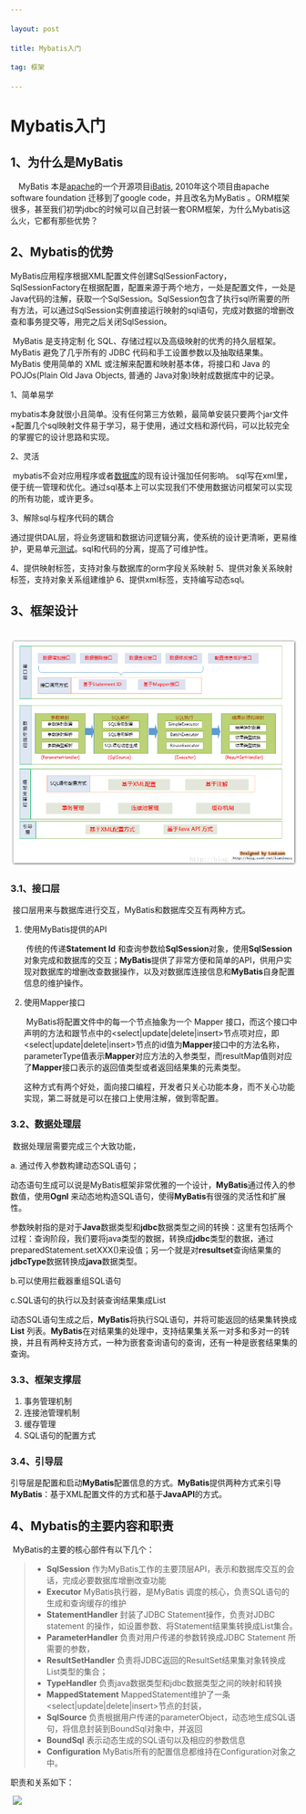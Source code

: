 ```yaml
---

layout: post

title: Mybatis入门

tag: 框架

---
```

# Mybatis入门

## 1、为什么是MyBatis

　MyBatis 本是[apache](https://baike.baidu.com/item/apache)的一个开源项目[iBatis](https://baike.baidu.com/item/iBatis), 2010年这个项目由apache software foundation 迁移到了google code，并且改名为MyBatis 。ORM框架很多，甚至我们初学jdbc的时候可以自己封装一套ORM框架，为什么Mybatis这么火，它都有那些优势？

[^ORM框架]: ORM（Object Relational Mapping）框架采用[元数据](https://baike.baidu.com/item/元数据/1946090)来描述对象一关系映射细节，元数据一般采用XML格式，并且存放在专门的对象一映射文件中。

## 2、Mybatis的优势

​	   MyBatis应用程序根据XML配置文件创建SqlSessionFactory，SqlSessionFactory在根据配置，配置来源于两个地方，一处是配置文件，一处是Java代码的注解，获取一个SqlSession。SqlSession包含了执行sql所需要的所有方法，可以通过SqlSession实例直接运行映射的sql语句，完成对数据的增删改查和事务提交等，用完之后关闭SqlSession。

​		MyBatis 是支持定制 化 SQL、存储过程以及高级映射的优秀的持久层框架。MyBatis 避免了几乎所有的 JDBC 代码和手工设置参数以及抽取结果集。 MyBatis 使用简单的 XML 或注解来配置和映射基本体，将接口和 Java 的 POJOs(Plain Old Java Objects, 普通的 Java对象)映射成数据库中的记录。

1、简单易学

​       mybatis本身就很小且简单。没有任何第三方依赖，最简单安装只要两个jar文件+配置几个sql映射文件易于学习，易于使用，通过文档和源代码，可以比较完全的掌握它的设计思路和实现。

2、灵活

​       mybatis不会对应用程序或者[数据库](http://lib.csdn.net/base/mysql)的现有设计强加任何影响。 sql写在xml里，便于统一管理和优化。通过sql基本上可以实现我们不使用数据访问框架可以实现的所有功能，或许更多。

3、解除sql与程序代码的耦合

​		通过提供DAL层，将业务逻辑和数据访问逻辑分离，使系统的设计更清晰，更易维护，更易单元[测试](http://lib.csdn.net/base/softwaretest)。sql和代码的分离，提高了可维护性。

4、提供映射标签，支持对象与数据库的orm字段关系映射
5、提供对象关系映射标签，支持对象关系组建维护
6、提供xml标签，支持编写动态sql。

## 3、框架设计

​	![](https://github.com/superhxf/superhxf.github.io/blob/master/_posts/images/mybatis-runtime.png)

###    3.1、接口层

​		接口层用来与数据库进行交互，MyBatis和数据库交互有两种方式。

1. 使用MyBatis提供的API

   ​		传统的传递**Statement Id** 和查询参数给**SqlSession**对象，使用**SqlSession**对象完成和数据库的交互；**MyBatis**提供了非常方便和简单的API，供用户实现对数据库的增删改查数据操作，以及对数据库连接信息和**MyBatis**自身配置信息的维护操作。

2. 使用Mapper接口

   ​	MyBatis将配置文件中的每一个<mapper>节点抽象为一个 Mapper 接口，而这个接口中声明的方法和跟<mapper>节点中的<select|update|delete|insert>节点项对应，即<select|update|delete|insert>节点的id值为**Mapper**接口中的方法名称，parameterType值表示**Mapper**对应方法的入参类型，而resultMap值则对应了**Mapper**接口表示的返回值类型或者返回结果集的元素类型。

   ​	这种方式有两个好处，面向接口编程，开发者只关心功能本身，而不关心功能实现，第二哥就是可以在接口上使用注解，做到零配置。

### 3.2、数据处理层

   ​	数据处理层需要完成三个大致功能，

   a. 通过传入参数构建动态SQL语句；

   ​	 动态语句生成可以说是MyBatis框架非常优雅的一个设计，**MyBatis**通过传入的参数值，使用**Ognl** 来动态地构造SQL语句，使得**MyBatis**有很强的灵活性和扩展性。

   参数映射指的是对于**Java**数据类型和**jdbc**数据类型之间的转换：这里有包括两个过程：查询阶段，我们要将java类型的数据，转换成**jdbc**类型的数据，通过preparedStatement.setXXX()来设值；另一个就是对**resultset**查询结果集的**jdbcType**数据转换成**java**数据类型。

   b.可以使用拦截器重组SQL语句

   c.SQL语句的执行以及封装查询结果集成List

​	    动态SQL语句生成之后，**MyBatis**将执行SQL语句，并将可能返回的结果集转换成**List<E>** 列表。**MyBatis**在对结果集的处理中，支持结果集关系一对多和多对一的转换，并且有两种支持方式，一种为嵌套查询语句的查询，还有一种是嵌套结果集的查询。

### 3.3、框架支撑层

1. 事务管理机制
2. 连接池管理机制
3. 缓存管理
4. SQL语句的配置方式

### 3.4、引导层

​	引导层是配置和启动**MyBatis**配置信息的方式。**MyBatis**提供两种方式来引导**MyBatis**：基于XML配置文件的方式和基于**JavaAPI**的方式。



## 4、Mybatis的主要内容和职责

​	MyBatis的主要的核心部件有以下几个：

> - **SqlSession**           作为MyBatis工作的主要顶层API，表示和数据库交互的会话，完成必要数据库增删改查功能
> - **Executor**             MyBatis执行器，是MyBatis 调度的核心，负责SQL语句的生成和查询缓存的维护
> - **StatementHandler**  封装了JDBC Statement操作，负责对JDBC statement 的操作，如设置参数、将Statement结果集转换成List集合。
> - **ParameterHandler**  负责对用户传递的参数转换成JDBC Statement 所需要的参数，
> - **ResultSetHandler**   负责将JDBC返回的ResultSet结果集对象转换成List类型的集合；
> - **TypeHandler**         负责java数据类型和jdbc数据类型之间的映射和转换
> - **MappedStatement**  MappedStatement维护了一条<select|update|delete|insert>节点的封装，
> - **SqlSource**           负责根据用户传递的parameterObject，动态地生成SQL语句，将信息封装到BoundSql对象中，并返回
> - **BoundSql**            表示动态生成的SQL语句以及相应的参数信息
> - **Configuration**       MyBatis所有的配置信息都维持在Configuration对象之中。

职责和关系如下：

​	![](https://github.com/superhxf/superhxf.github.io/blob/master/_posts/images/mybatis-info.png)

